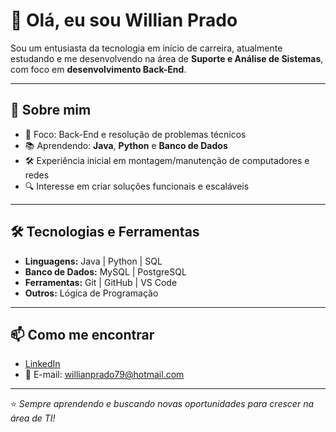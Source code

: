# 👋 Olá, eu sou Willian Prado

Sou um entusiasta da tecnologia em início de carreira, atualmente estudando e me desenvolvendo na área de **Suporte e Análise de Sistemas**, com foco em **desenvolvimento Back-End**.

---

## 🚀 Sobre mim
- 🎯 Foco: Back-End e resolução de problemas técnicos
- 📚 Aprendendo: **Java**, **Python** e **Banco de Dados**
- 🛠 Experiência inicial em montagem/manutenção de computadores e redes
- 🔍 Interesse em criar soluções funcionais e escaláveis

---

## 🛠 Tecnologias e Ferramentas
- **Linguagens:** Java | Python | SQL
- **Banco de Dados:** MySQL | PostgreSQL
- **Ferramentas:** Git | GitHub | VS Code
- **Outros:** Lógica de Programação 

---

## 📫 Como me encontrar
- [LinkedIn](www.linkedin.com/in/willian-prado)
- 📧 E-mail: willianprado79@hotmail.com

---
⭐ *Sempre aprendendo e buscando novas oportunidades para crescer na área de TI!*
